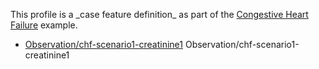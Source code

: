 This profile is a \_case feature definition\_ as part of the [Congestive Heart Failure](examples/chf/chf.html) example.

*   [Observation/chf-scenario1-creatinine1](Observation-chf-scenario1-creatinine1.html) Observation/chf-scenario1-creatinine1